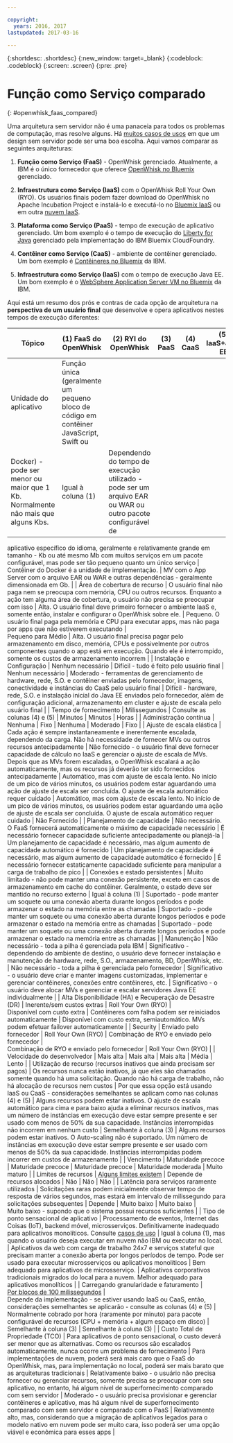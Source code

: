 ```yaml
---

copyright:
  years: 2016, 2017
lastupdated: 2017-03-16

---
```


{:shortdesc: .shortdesc}
{:new_window: target=_blank}
{:codeblock: .codeblock}
{:screen: .screen}
{:pre: .pre}

# Função como Serviço comparado
{: #openwhisk_faas_compared}

Uma arquitetura sem servidor não é uma panaceia para todos os problemas de computação, mas resolve
alguns. Há [muitos casos de usos](./openwhisk_use_cases.html) em que um design sem servidor
pode ser uma boa escolha. Aqui vamos comparar as seguintes arquiteturas:

1. **Função como Serviço (FaaS)** - OpenWhisk gerenciado. Atualmente, a IBM é o
único fornecedor que oferece [OpenWhisk no Bluemix](https://console.ng.bluemix.net/openwhisk) gerenciado.

2. **Infraestrutura como Serviço (IaaS)** com o OpenWhisk Roll Your Own (RYO). Os
usuários finais podem fazer download do OpenWhisk no Apache Incubation Project e instalá-lo e executá-lo no [Bluemix IaaS](https://console.ng.bluemix.net/catalog/?category=devices) ou em outra [nuvem IaaS](https://en.wikipedia.org/wiki/Cloud_computing#Infrastructure_as_a_service_.28IaaS.29).

3. **Plataforma como Serviço (PaaS)** - tempo de execução de aplicativo gerenciado.
Um bom exemplo é o tempo
de execução do [Liberty
for Java](https://console.ng.bluemix.net/catalog/starters/liberty-for-java) gerenciado pela implementação do IBM Bluemix CloudFoundry.

4. **Contêiner como Serviço (CaaS)** - ambiente de contêiner gerenciado. Um bom
exemplo é [Contêineres no
Bluemix](https://console.ng.bluemix.net/catalog/?category=containerImages) da IBM.

5. **Infraestrutura como Serviço (IaaS)** com o tempo de execução Java EE.
Um bom exemplo é o
[WebSphere
Application Server VM no Bluemix](https://console.ng.bluemix.net/catalog/services/websphere-application-server) da IBM.

Aqui está um resumo dos prós e contras de cada opção de arquitetura na **perspectiva de um
usuário final** que desenvolve e opera aplicativos nestes tempos de execução diferentes:


| Tópico | (1) FaaS do OpenWhisk | (2) RYI do OpenWhisk | (3) PaaS | (4) CaaS | (5) IaaS+Java EE |
| --- | --- | --- | --- | --- | --- |
|	Unidade do aplicativo	|	Função única (geralmente um pequeno bloco de código em contêiner JavaScript, Swift ou
Docker) - pode ser menor ou maior que 1 Kb. Normalmente não mais que alguns Kbs.	|	Igual à coluna (1)	|	Dependendo do tempo de execução utilizado - pode ser um arquivo EAR ou WAR ou outro pacote configurável de
aplicativo específico do idioma, geralmente e relativamente grande em tamanho - Kb ou até mesmo Mb com muitos
serviços em um pacote configurável, mas pode ser tão pequeno quanto um único serviço	|	Contêiner do Docker é a
unidade de implementação.	|	MV com o App Server com o arquivo EAR ou WAR e outras
dependências - geralmente dimensionada em Gb.	|
|	Área de cobertura de recurso	|	O usuário final não paga nem se preocupa com memória, CPU ou outros recursos. 
Enquanto a ação tem alguma área de cobertura, o usuário não precisa se preocupar com isso	|	Alta. O usuário
final deve primeiro fornecer o ambiente IaaS e, somente então, instalar e configurar o OpenWhisk sobre ele.	|	Pequeno.
O usuário final paga pela memória e CPU para executar apps, mas não paga por apps que não estiverem executando	|	
Pequeno para Médio	|	Alta. O usuário final precisa pagar pelo armazenamento em disco, memória, CPUs e
possivelmente por outros componentes quando o app está em execução. Quando ele é interrompido, somente os custos de armazenamento incorrem	|
|	Instalação e Configuração	|	Nenhum necessário	|	Difícil - tudo é feito pelo usuário final	|	Nenhum necessário	|	Moderado - ferramentas de gerenciamento de hardware, rede, S.O. e contêiner enviadas pelo fornecedor, imagens, conectividade e instâncias do CaaS pelo usuário final 	|	Difícil - hardware, rede, S.O. e instalação inicial do Java EE enviados pelo fornecedor, além de configuração adicional, armazenamento em cluster e ajuste de escala pelo usuário final	|
|	Tempo de fornecimento	|	Milissegundos	|	Consulte as colunas (4) e (5)	|	Minutos	|	Minutos	|	Horas	|
|	Administração contínua	|	Nenhuma	|	Fixo	|	Nenhuma	|	Moderado	|	Fixo	|
|	Ajuste de escala elástica	|	Cada ação é sempre instantaneamente e inerentemente escalada, dependendo da carga. Não há necessidade de fornecer MVs ou outros recursos antecipadamente	|	Não fornecido - o usuário final deve fornecer capacidade de cálculo no IaaS e gerenciar o ajuste de escala de MVs. Depois que as MVs forem escaladas, o OpenWhisk escalará a ação automaticamente, mas os recursos já deverão ter sido fornecidos
antecipadamente 	|	Automático, mas com ajuste de escala lento. No início de um pico de vários
minutos, os usuários podem estar aguardando uma ação de ajuste de escala ser concluída. O ajuste de escala
automático requer cuidado 	|	Automático, mas com ajuste de escala lento. No início de um pico de vários
minutos, os usuários podem estar aguardando uma ação de ajuste de escala ser concluída. O ajuste de escala
automático requer cuidado 	|	Não Fornecido	|
|	Planejamento de capacidade	|	Não necessário. O FaaS fornecerá automaticamente o máximo de capacidade
necessário	|	É necessário fornecer capacidade suficiente antecipadamente ou planejá-la 	|	Um planejamento de
capacidade é necessário, mas algum aumento de capacidade automático é fornecido	|	Um planejamento de
capacidade é necessário, mas algum aumento de capacidade automático é fornecido	|	É necessário
fornecer estaticamente capacidade suficiente para manipular a carga de trabalho de pico 	|
|	Conexões e estado persistentes	|	Muito limitado - não pode manter uma conexão persistente, exceto em casos
de armazenamento em cache do contêiner. Geralmente, o estado deve ser mantido no recurso externo 	|	Igual à
coluna (1)	|	Suportado - pode manter um soquete ou uma conexão aberta durante longos períodos e pode armazenar
o estado na memória entre as chamadas	|	Suportado - pode manter um soquete ou uma conexão aberta durante
longos períodos e pode armazenar o estado na memória entre as chamadas	|	Suportado - pode manter um soquete
ou uma conexão aberta durante longos períodos e pode armazenar o estado na memória entre as chamadas	|
|	Manutenção	|	Não necessário - toda a pilha é gerenciada pela IBM	|	Significativo - dependendo do ambiente de
destino, o usuário deve fornecer instalação e manutenção de hardware, rede, S.O., armazenamento, BD, OpenWhisk,
etc.	|	Não necessário - toda a pilha é gerenciada pelo fornecedor	|	Significativo - o usuário deve criar e
manter imagens customizadas, implementar e gerenciar contêineres, conexões entre contêineres, etc.
	|	Significativo - o usuário deve alocar MVs e gerenciar e escalar servidores Java EE individualmente	|
|	Alta Disponibilidade (HA) e Recuperação de Desastre (DR)	|	Inerente/sem custos extras	|	Roll Your Own (RYO) 	|	
Disponível com custo extra	|	Contêineres com falha podem ser reiniciados automaticamente	|	Disponível com custo
extra, semiautomático. MVs podem efetuar failover automaticamente	|
|	Security	|	Enviado pelo fornecedor	|	Roll Your Own (RYO)	|	Combinação de RYO e enviado pelo fornecedor	|	
Combinação de RYO e enviado pelo fornecedor	|	Roll Your Own (RYO)	|
|	Velocidade do desenvolvedor	|	Mais alta	|	Mais alta	|	Mais alta	|	Média	|	Lento	|
|	Utilização de recurso (recursos inativos que ainda precisam ser pagos)	|	Os recursos nunca estão inativos,
já que eles são chamados somente quando há uma solicitação. Quando não há carga de trabalho, não há alocação de
recursos nem custos	|	Por que essa opção está usando IaaS ou CaaS - considerações semelhantes se aplicam como
nas colunas (4) e (5)	|	Alguns recursos podem estar inativos. O ajuste de escala automático para cima e para
baixo ajuda a eliminar recursos inativos, mas um número de instâncias em execução deve estar sempre
presente e ser usado com menos de 50% da sua capacidade. Instâncias interrompidas não incorrem em nenhum custo
	|	Semelhante à coluna (3)	|	Alguns recursos podem estar inativos. O Auto-scaling não é
suportado. Um número de instâncias em execução deve estar sempre presente e ser usado com menos
de 50% da sua capacidade. Instâncias interrompidas podem incorrer em custos de armazenamento	|
|	Vencimento	|	Maturidade precoce	|	Maturidade precoce	|	Maturidade precoce	|	Maturidade moderada	|	Muito
maturo	|
|	Limites de recursos	|	[Alguns limites
existem](./openwhisk_reference.html#openwhisk_syslimits)	|	Depende de recursos alocados	|	Não	|	Não	|	Não	|
|	Latência para serviços raramente utilizados	|	Solicitações raras podem inicialmente observar tempo de resposta
de vários segundos, mas estará em intervalo de milissegundo para solicitações subsequentes	|	Depende	|	Muito baixo	|	Muito baixo	|	
Muito baixo - supondo que o sistema possui recursos suficientes	|
|	Tipo de ponto sensacional de aplicativo	|	Processamento de eventos, Internet das Coisas (IoT), backend móvel,
microsserviços. Definitivamente inadequado para aplicativos monolíticos. Consulte
[casos de uso](./openwhisk_use_cases.html)	|	Igual à coluna (1), mas quando o usuário deseja
executar em nuvem não IBM ou executar no local.	|	Aplicativos da web com carga de trabalho 24x7 e serviços
stateful que precisam manter a conexão aberta por longos períodos de tempo. Pode ser usado para executar
microsserviços ou aplicativos monolíticos	|	Bem adequado para aplicativos de microsserviço. 	|	Aplicativos
corporativos tradicionais migrados do local para a nuvem. Melhor adequado para aplicativos monolíticos	|
|	Carregando granularidade e faturamento	|	
[Por blocos de 100 milissegundos](https://console.ng.bluemix.net/openwhisk/learn/pricing)	|	
Depende da implementação - se estiver usando IaaS ou CaaS, então, considerações semelhantes se aplicarão -
consulte as colunas (4) e (5)	|	Normalmente cobrado por hora (raramente por minuto) para pacote configurável
de recursos (CPU + memória + algum espaço em disco)	|	Semelhante à coluna (3)	|	Semelhante à coluna (3)	|
|	Custo Total de Propriedade (TCO)	|	Para aplicativos de ponto sensacional, o custo deverá ser menor que as
alternativas. Como os recursos são escalados automaticamente, nunca ocorre um problema de fornecimento	|	Para
implementações de nuvem, poderá será mais caro que o FaaS do OpenWhisk, mas, para
implementação no local, poderá ser mais barato que as arquiteturas tradicionais	|	Relativamente baixo -
o usuário não precisa fornecer ou gerenciar recursos, somente precisa se preocupar com seu aplicativo,
no entanto, há algum nível de superfornecimento comparado com sem servidor	|	Moderado - o usuário
precisa provisionar e gerenciar contêineres e aplicativo, mas há algum nível de superfornecimento comparado
com sem servidor e comparado com o PaaS	|	Relativamente alto, mas, considerando que a migração de aplicativos
legados para o modelo nativo em nuvem pode ser muito cara, isso poderá ser uma opção viável e econômica para esses
apps	|
